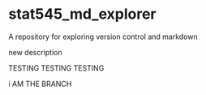 # stat545_md_explorer
A repository for exploring version control and markdown

new description

TESTING TESTING TESTING

i AM THE BRANCH
